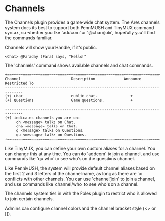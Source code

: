Channels
====

The Channels plugin provides a game-wide chat system.  The Ares channels system does its best to support both PennMUSH and TinyMUX command syntax, so whether you like 'addcom' or '@chan/join', hopefully you'll find the commands familiar.

Channels will show your Handle, if it's public.

    <Chat> @Faraday (Fara) says, "Hello!"

The 'channels' command shows available channels and chat commands.

    +==~~~~~====~~~~====~~~~====~~~~=====~~~~=====~~~~====~~~~====~~~~====~~~~~==+
    Channel                       Description             Announce  Restricted To
    ------------------------------------------------------------------------------
    (+) Chat                      Public chat.               +      
    (+) Questions                 Game questions.            +      
    
    ------------------------------------------------------------------------------
    (+) indicates channels you are on:
         ch <message> talks on Chat.
         cha <message> talks on Chat.
         q <message> talks on Questions.
         qu <message> talks on Questions.
    +==~~~~~====~~~~====~~~~====~~~~=====~~~~=====~~~~====~~~~====~~~~====~~~~~==+

Like TinyMUX, you can define your own custom aliases for a channel.  You can change this at any time.  You can do 'addcom' to join a channel, and use commands like 'qu who' to see who's on the questions channel.

Like PennMUSH, the system will provide default channel aliases based on the first 2 and 3 letters of the channel name, as long as there are no conflicts with other channels.  You can use 'channel/join' to join a channel, and use commands like 'channel/who' to see who's on a channel.

The channels system ties in with the Roles plugin to restrict who is allowed to join certain channels.

Admins can configure channel colors and the channel bracket style (<> or []).